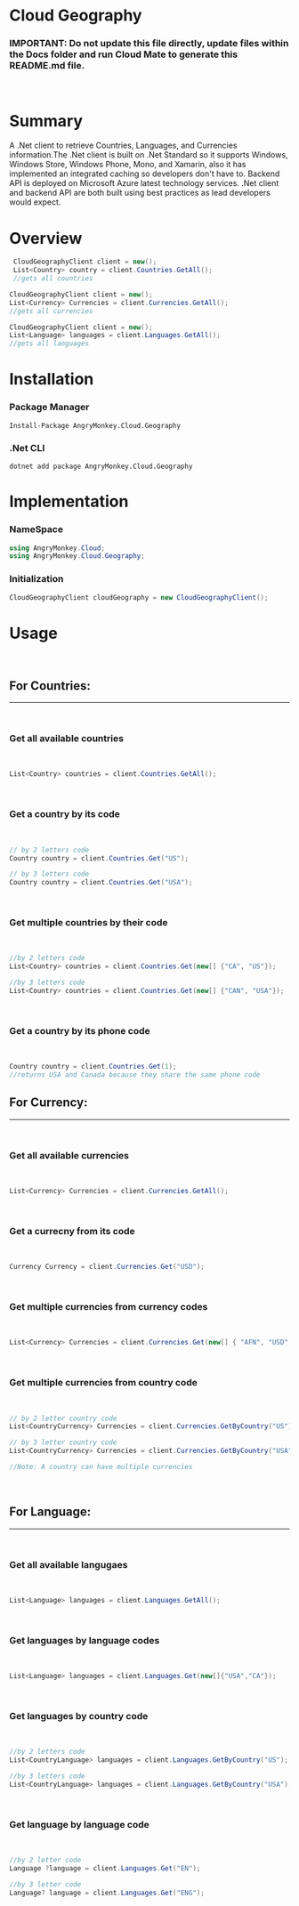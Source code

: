 # Cloud Geography

### IMPORTANT: Do not update this file directly, update files within the Docs folder and run Cloud Mate to generate this README.md file.
<br/>

# Summary
A .Net client to retrieve Countries, Languages, and Currencies information.The .Net client is built on .Net Standard so it supports Windows, Windows Store, Windows Phone, Mono, and Xamarin, also it has implemented an integrated caching so developers don't have to. Backend API is deployed on Microsoft Azure latest technology services. .Net client and backend API are both built using best practices as lead developers would expect.


# Overview
```cs
 CloudGeographyClient client = new();
 List<Country> country = client.Countries.GetAll();
 //gets all countries
```

```cs
CloudGeographyClient client = new();
List<Currency> Currencies = client.Currencies.GetAll();
//gets all currencies
```

```cs
CloudGeographyClient client = new();
List<Language> languages = client.Languages.GetAll();
//gets all languages
```

# Installation

### Package Manager

```batch
Install-Package AngryMonkey.Cloud.Geography
```

### .Net CLI
```
dotnet add package AngryMonkey.Cloud.Geography 
```


# Implementation


### NameSpace

```cs     
using AngryMonkey.Cloud;
using AngryMonkey.Cloud.Geography;
```

### Initialization

```cs
CloudGeographyClient cloudGeography = new CloudGeographyClient();
```


# Usage
<br/>

## For Countries:
---
<br/>

### Get all available countries
<br/>

```cs
List<Country> countries = client.Countries.GetAll();
```
<br/>

### Get a country by its code
<br/>

 ```cs
 // by 2 letters code
Country country = client.Countries.Get("US");

// by 3 letters code
Country country = client.Countries.Get("USA");
```
<br/>

### Get multiple countries by their code
<br/>

```cs
//by 2 letters code
List<Country> countries = client.Countries.Get(new[] {"CA", "US"});

//by 3 letters code
List<Country> countries = client.Countries.Get(new[] {"CAN", "USA"});
```
<br/>


### Get a country by its phone code
<br/>

 ```cs
Country country = client.Countries.Get(1);
//returns USA and Canada because they share the same phone code
```

## For Currency:
---
<br/>

### Get all available currencies
<br/>

```cs
List<Currency> Currencies = client.Currencies.GetAll();
```
<br/>

### Get a currecny from its code
<br/>

 ```cs
Currency Currency = client.Currencies.Get("USD");
```
<br/>

### Get multiple currencies from currency codes
<br/>

```cs
List<Currency> Currencies = client.Currencies.Get(new[] { "AFN", "USD" });
```
<br/>

### Get  multiple currencies from country code
<br/>

 ```cs
 // by 2 letter country code
List<CountryCurrency> Currencies = client.Currencies.GetByCountry("US");

 // by 3 letter country code
List<CountryCurrency> Currencies = client.Currencies.GetByCountry("USA");

//Note: A country can have multiple currencies
```
<br/>

## For Language:
---
<br/>

### Get all available langugaes
<br/>

```cs
List<Language> languages = client.Languages.GetAll();
```
<br/>

### Get languages by language codes
<br/>

```cs
List<Language> languages = client.Languages.Get(new[]{"USA","CA"});
```
<br/>

### Get languages by country code
<br/>

```cs
//by 2 letters code
List<CountryLanguage> languages = client.Languages.GetByCountry("US");

//by 3 letters code
List<CountryLanguage> languages = client.Languages.GetByCountry("USA");
```
<br/>

### Get language by language code
<br/>

 ```cs
 //by 2 letter code
Language ?language = client.Languages.Get("EN");

//by 3 letter code
Language? language = client.Languages.Get("ENG");
```
